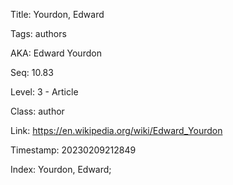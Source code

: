 Title:  Yourdon, Edward

Tags:   authors

AKA:    Edward Yourdon

Seq:    10.83

Level:  3 - Article

Class:  author

Link:   https://en.wikipedia.org/wiki/Edward_Yourdon

Timestamp: 20230209212849

Index:  Yourdon, Edward; 
